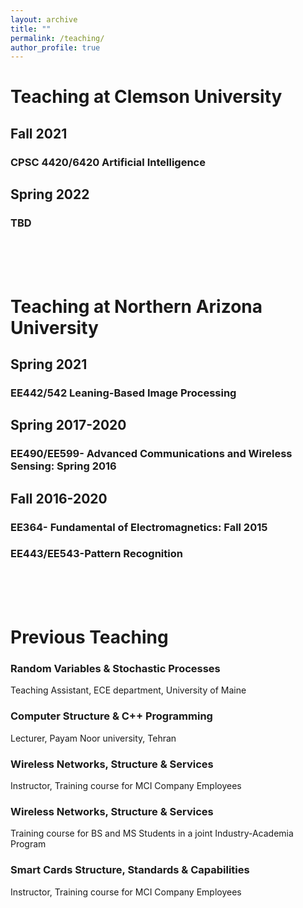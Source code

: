 ```yaml
---
layout: archive
title: ""
permalink: /teaching/
author_profile: true
---
```




# Teaching at Clemson University
## Fall 2021
### CPSC 4420/6420  Artificial Intelligence

## Spring 2022
### TBD


<br>
<br>
<br>


# Teaching at Northern Arizona University
## Spring 2021
### EE442/542 Leaning-Based Image Processing

## Spring 2017-2020
### EE490/EE599- Advanced Communications and Wireless Sensing: Spring 2016  

## Fall 2016-2020
### EE364- Fundamental of Electromagnetics: Fall 2015
### EE443/EE543-Pattern Recognition


<br>
<br>
<br>


# Previous Teaching 
### Random Variables & Stochastic Processes
Teaching Assistant, ECE department, University of Maine

### Computer Structure & C++ Programming
Lecturer, Payam Noor university, Tehran

### Wireless Networks, Structure & Services
Instructor, Training course for MCI Company Employees 

### Wireless Networks, Structure & Services
Training course for BS and MS Students in a joint Industry-Academia Program

### Smart Cards Structure, Standards & Capabilities
Instructor, Training course for MCI Company Employees

























<!-- {% include base_path %}

{% for post in site.teaching reversed %}
  {% include archive-single.html %}
{% endfor %} -->
